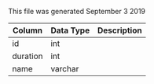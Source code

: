 This file was generated September 3 2019

| Column   | Data Type | Description |
| -------- | --------- | ----------- |
| id       | int       |             |
| duration | int       |             |
| name     | varchar   |             |